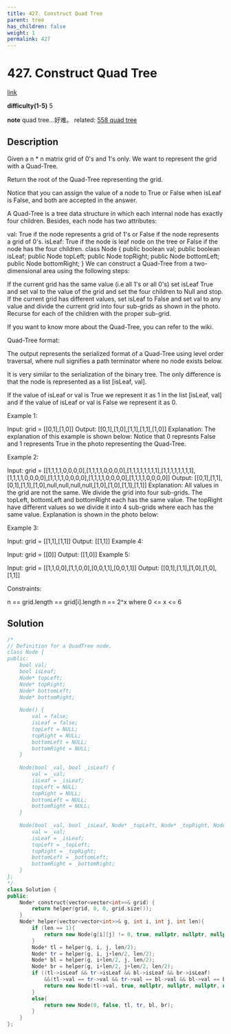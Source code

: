 ```yaml
---
title: 427. Construct Quad Tree
parent: tree
has_children: false
weight: 1
permalink: 427
---
```

# 427. Construct Quad Tree
[link](https://leetcode.com/problems/construct-quad-tree/)

**difficulty(1-5)**
5

**note**
quad tree...好难。
related: [558 quad tree](558)

## Description
Given a n * n matrix grid of 0's and 1's only. We want to represent the grid with a Quad-Tree.

Return the root of the Quad-Tree representing the grid.

Notice that you can assign the value of a node to True or False when isLeaf is False, and both are accepted in the answer.

A Quad-Tree is a tree data structure in which each internal node has exactly four children. Besides, each node has two attributes:

val: True if the node represents a grid of 1's or False if the node represents a grid of 0's. 
isLeaf: True if the node is leaf node on the tree or False if the node has the four children.
class Node {
    public boolean val;
    public boolean isLeaf;
    public Node topLeft;
    public Node topRight;
    public Node bottomLeft;
    public Node bottomRight;
}
We can construct a Quad-Tree from a two-dimensional area using the following steps:

If the current grid has the same value (i.e all 1's or all 0's) set isLeaf True and set val to the value of the grid and set the four children to Null and stop.
If the current grid has different values, set isLeaf to False and set val to any value and divide the current grid into four sub-grids as shown in the photo.
Recurse for each of the children with the proper sub-grid.

If you want to know more about the Quad-Tree, you can refer to the wiki.

Quad-Tree format:

The output represents the serialized format of a Quad-Tree using level order traversal, where null signifies a path terminator where no node exists below.

It is very similar to the serialization of the binary tree. The only difference is that the node is represented as a list [isLeaf, val].

If the value of isLeaf or val is True we represent it as 1 in the list [isLeaf, val] and if the value of isLeaf or val is False we represent it as 0.

 

Example 1:


Input: grid = [[0,1],[1,0]]
Output: [[0,1],[1,0],[1,1],[1,1],[1,0]]
Explanation: The explanation of this example is shown below:
Notice that 0 represnts False and 1 represents True in the photo representing the Quad-Tree.

Example 2:



Input: grid = [[1,1,1,1,0,0,0,0],[1,1,1,1,0,0,0,0],[1,1,1,1,1,1,1,1],[1,1,1,1,1,1,1,1],[1,1,1,1,0,0,0,0],[1,1,1,1,0,0,0,0],[1,1,1,1,0,0,0,0],[1,1,1,1,0,0,0,0]]
Output: [[0,1],[1,1],[0,1],[1,1],[1,0],null,null,null,null,[1,0],[1,0],[1,1],[1,1]]
Explanation: All values in the grid are not the same. We divide the grid into four sub-grids.
The topLeft, bottomLeft and bottomRight each has the same value.
The topRight have different values so we divide it into 4 sub-grids where each has the same value.
Explanation is shown in the photo below:

Example 3:

Input: grid = [[1,1],[1,1]]
Output: [[1,1]]
Example 4:

Input: grid = [[0]]
Output: [[1,0]]
Example 5:

Input: grid = [[1,1,0,0],[1,1,0,0],[0,0,1,1],[0,0,1,1]]
Output: [[0,1],[1,1],[1,0],[1,0],[1,1]]
 

Constraints:

n == grid.length == grid[i].length
n == 2^x where 0 <= x <= 6

## Solution
```c++
/*
// Definition for a QuadTree node.
class Node {
public:
    bool val;
    bool isLeaf;
    Node* topLeft;
    Node* topRight;
    Node* bottomLeft;
    Node* bottomRight;
    
    Node() {
        val = false;
        isLeaf = false;
        topLeft = NULL;
        topRight = NULL;
        bottomLeft = NULL;
        bottomRight = NULL;
    }
    
    Node(bool _val, bool _isLeaf) {
        val = _val;
        isLeaf = _isLeaf;
        topLeft = NULL;
        topRight = NULL;
        bottomLeft = NULL;
        bottomRight = NULL;
    }
    
    Node(bool _val, bool _isLeaf, Node* _topLeft, Node* _topRight, Node* _bottomLeft, Node* _bottomRight) {
        val = _val;
        isLeaf = _isLeaf;
        topLeft = _topLeft;
        topRight = _topRight;
        bottomLeft = _bottomLeft;
        bottomRight = _bottomRight;
    }
};
*/
class Solution {
public:
    Node* construct(vector<vector<int>>& grid) {
        return helper(grid, 0, 0, grid.size());
    }
    Node* helper(vector<vector<int>>& g, int i, int j, int len){
        if (len == 1){
            return new Node(g[i][j] != 0, true, nullptr, nullptr, nullptr, nullptr);
        }
        Node* tl = helper(g, i, j, len/2);
        Node* tr = helper(g, i, j+len/2, len/2);
        Node* bl = helper(g, i+len/2, j, len/2);
        Node* br = helper(g, i+len/2, j+len/2, len/2);
        if ((tl->isLeaf && tr->isLeaf && bl->isLeaf && br->isLeaf)
            &&(tl->val == tr->val && tr->val == bl->val && bl->val == br->val)){
            return new Node(tl->val, true, nullptr, nullptr, nullptr, nullptr);
        }
        else{
            return new Node(0, false, tl, tr, bl, br);
        }
    }
};
```